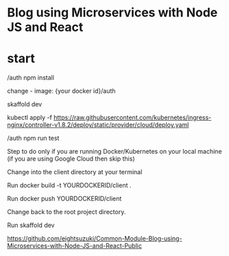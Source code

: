 # Blog using Microservices with Node JS and React

# start
/auth
npm install

change
    - image: {your docker id}/auth

skaffold dev

kubectl apply -f https://raw.githubusercontent.com/kubernetes/ingress-nginx/controller-v1.8.2/deploy/static/provider/cloud/deploy.yaml

/auth
npm run test

Step to do only if you are running Docker/Kubernetes on your local machine (if you are using Google Cloud then skip this)

Change into the client directory at your terminal

Run docker build -t YOURDOCKERID/client .

Run docker push YOURDOCKERID/client

Change back to the root project directory.

Run skaffold dev

https://github.com/eightsuzuki/Common-Module-Blog-using-Microservices-with-Node-JS-and-React-Public